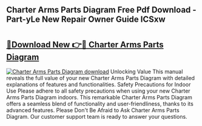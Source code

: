 ## Charter Arms Parts Diagram Free Pdf Download - Part-yLe New Repair Owner Guide ICSxw

# <h2><a href="http://dfkqrnn.blite.top/?on=Charter+Arms+Parts+Diagram">🔗Download New 👉🔴 Charter Arms Parts Diagram</a></h2>

[![Charter Arms Parts Diagram download](https://i.imgur.com/lujVjoI.png)](http://dfkqrnn.blite.top/?on=Charter+Arms+Parts+Diagram)
Unlocking Value This manual reveals the full value of your new Charter Arms Parts Diagram with detailed explanations of features and functionalities. Safety Precautions for Indoor Use Please adhere to all safety precautions when using your new Charter Arms Parts Diagram indoors. This remarkable Charter Arms Parts Diagram offers a seamless blend of functionality and user-friendliness, thanks to its advanced features. Please Don't Be Afraid to Ask Charter Arms Parts Diagram. Our customer support team is ready to answer your questions.
